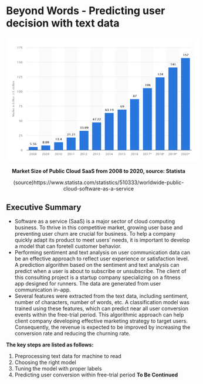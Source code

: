 # Beyond Words - Predicting user decision with text data
<p align="center"><img src="https://github.com/er1czz/beyondwords/blob/main/background.PNG" style = "border:10px solid white"></p>  
<p align="center"><b>Market Size of Public Cloud SaaS from 2008 to 2020, source: Statista </b></p>
<p align="center">(source)https://www.statista.com/statistics/510333/worldwide-public-cloud-software-as-a-service </p> 

## Executive Summary
  * Software as a service (SaaS) is a major sector of cloud computing business. To thrive in this competitive market, growing user base and preventing user churn are crucial for business. To help a company quickly adapt its product to meet users’ needs, it is important to develop a model that can foretell customer behavior.  
  * Performing sentiment and text analysis on user communication data can be an effective approach to reflect user experience or satisfaction level. A prediction algorithm based on the sentiment and text analysis can predict when a user is about to subscribe or unsubscribe. The client of this consulting project is a startup company specializing on a fitness app designed for runners. The data are generated from user communication in-app.  
  * Several features were extracted from the text data, including sentiment, number of characters, number of words, etc. A classification model was trained using these features, which can predict near all user conversion events within the free-trial period. This algorithmic approach can help client company developing effective marketing strategy to target users. Consequently, the revenue is expected to be improved by increasing the conversion rate and reducing the churning rate.



**The key steps are listed as follows:**   
1. Preprocessing text data for machine to read
2. Choosing the right model
3. Tuning the model with proper labels
4. Predicting user conversion within free-trial period
**To Be Continued**
